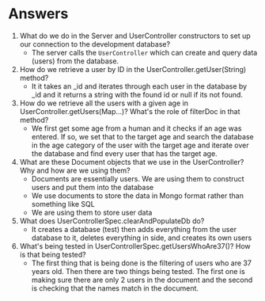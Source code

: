 # Answers
1. What do we do in the Server and UserController constructors to set up our connection to the development database?
    - The server calls the `UserController` which can create and query data (users) from the database.
2. How do we retrieve a user by ID in the UserController.getUser(String) method?
    - It it takes an _id and iterates through each user in the database by _id and it returns a string with the found id or null if its not found.
3. How do we retrieve all the users with a given age in UserController.getUsers(Map...)? What's the role of filterDoc in that method?
    - We first get some age from a human and it checks if an age was entered. If so, we set that to the target age and search the database in the age category of the user with the target age and iterate over the database and find every user that has the target age.
4. What are these Document objects that we use in the UserController? Why and how are we using them?
    - Documents are essentially users. We are using them to construct users and put them into the database
    - We use documents to store the data in Mongo format rather than something like SQL
    - We are using them to store user data
5. What does UserControllerSpec.clearAndPopulateDb do?
    - It creates a database (test) then adds everything from the user database to it, deletes everything in side, and creates its own users
6. What's being tested in UserControllerSpec.getUsersWhoAre37()? How is that being tested?
    - The first thing that is being done is the filtering of users who are 37 years old. Then there are two things being tested. The first one is making sure there are only 2 users in the document and the second is checking that the names match in the document.

